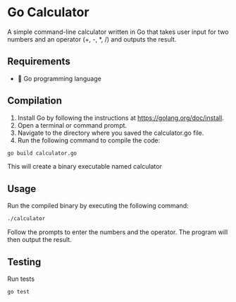 # Go Calculator

A simple command-line calculator written in Go that takes user input for two numbers and an operator (+, -, *, /) and outputs the result.

## Requirements

- 🐹 Go programming language

## Compilation

1. Install Go by following the instructions at https://golang.org/doc/install.
2. Open a terminal or command prompt.
3. Navigate to the directory where you saved the calculator.go file.
4. Run the following command to compile the code:

```sh
go build calculator.go
```

This will create a binary executable named calculator

## Usage

Run the compiled binary by executing the following command:

```sh
./calculator
```

Follow the prompts to enter the numbers and the operator. The program will then output the result.

## Testing

Run tests

```sh
go test
```